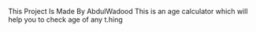 This Project Is Made By AbdulWadood This is an age calculator which will help you to check age of any t.hing 
